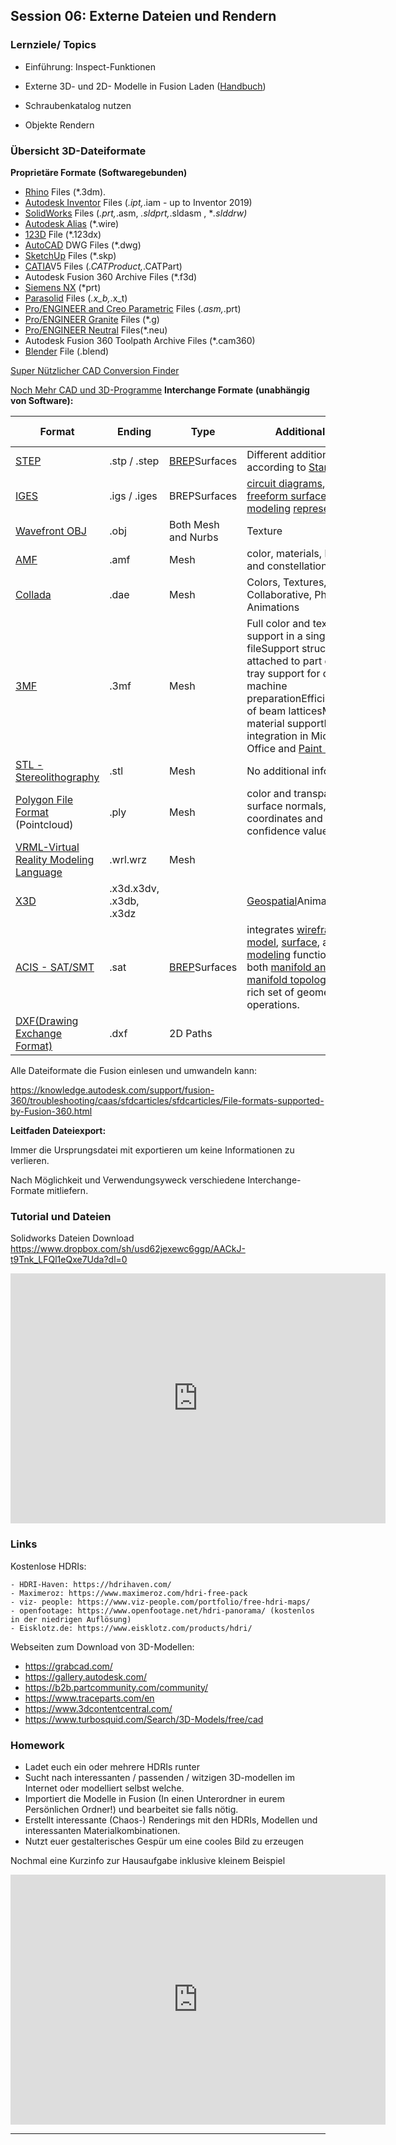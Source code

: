 ## Session 06: Externe Dateien und Rendern

### Lernziele/ Topics

- Einführung: Inspect-Funktionen

- Externe 3D- und 2D- Modelle in Fusion Laden ([Handbuch](https://www.autodesk.com/products/fusion-360/blog/data-exchange-in-fusion-360-part-1/))

- Schraubenkatalog nutzen

- Objekte Rendern

### Übersicht 3D-Dateiformate

**Proprietäre Formate** **(Softwaregebunden)**

- [Rhino](https://www.rhino3d.com/) Files (*.3dm).
- [Autodesk Inventor](https://www.autodesk.com/products/inventor/overview) Files (*.ipt,*.iam - up to Inventor 2019)
- [SolidWorks](https://www.solidworks.com/) Files (*.prt,*.asm, *.sldprt,*.sldasm , **.slddrw)* <!-- markdown-link-check-disable-line -->
- [Autodesk Alias](https://www.autodesk.com/products/alias-products/overview?plc=ALSCPTterm=1-YEARsupport=ADVANCEDquantity=1) (*.wire)
- [123D](https://www.autodesk.com/solutions/123d-apps) File (*.123dx)
- [AutoCAD](https://www.autodesk.com/products/autocad/overview?support=ADVANCED) DWG Files (*.dwg)
- [SketchUp](https://www.sketchup.com/products/sketchup-pro) Files (*.skp)
- [CATIA](https://www.3ds.com/de/produkte-und-services/catia/)V5 Files (*.CATProduct,*.CATPart)
- Autodesk Fusion 360 Archive Files (*.f3d)
- [Siemens NX](https://www.plm.automation.siemens.com/global/en/products/nx/) (*prt)
- [Parasolid](https://de.wikipedia.org/wiki/Parasolid) Files (*.x_b,*.x_t)
- [Pro/ENGINEER and Creo Parametric](https://www.ptc.com/en/products/creo/whats-new) Files (*.asm,*.prt)
- [Pro/ENGINEER Granite](https://www.ptc.com/de/~/media/DE/Files/PDFs/CAD/GRANITE_Interoperability_Kernel.ashx?la=en) Files (*.g)
- [Pro/ENGINEER Neutral](http://support.ptc.com/help/creo/creo_pma/usascii/index.html#page/data_exchange/interface/About_Part_and_Assembly_Neutral_Files.html) Files(*.neu)
- Autodesk Fusion 360 Toolpath Archive Files (*.cam360)
- [Blender](https://www.blender.org/) File (.blend)

[Super Nützlicher CAD Conversion Finder](https://www.cadforum.cz/cadforum_en/formats.asp)

[Noch Mehr CAD und 3D-Programme](https://en.wikipedia.org/wiki/Comparison_of_computer-aided_design_software)
**Interchange Formate** **(unabhängig** **von Software):**

| Format                                                       | Ending                  | Type                                                         | Additional Data                                              | Used in | Notes                                 |
| ------------------------------------------------------------ | ----------------------- | ------------------------------------------------------------ | ------------------------------------------------------------ | ------- | ------------------------------------- |
| [STEP](https://en.wikipedia.org/wiki/ISO_10303)              | .stp / .step            | [BREP](https://en.wikipedia.org/wiki/Boundary_representation)Surfaces | Different additional  data according to [Standards](https://en.wikipedia.org/wiki/ISO_10303#Coverage_of_STEP_Application_Protocols_(AP)) |         | Most standard file format             |
| [IGES](https://en.wikipedia.org/wiki/IGES)                   | .igs / .iges            | BREPSurfaces                                                 | [circuit diagrams](https://en.wikipedia.org/wiki/Circuit_diagram), [wireframe](https://en.wikipedia.org/wiki/Wire_frame_model), [freeform surface](https://en.wikipedia.org/wiki/Freeform_surface_modelling) or [solid modeling](https://en.wikipedia.org/wiki/Solid_modeling) [representations](https://en.wikipedia.org/wiki/Representation_(arts)) |         | Not updated since 1994                |
| [Wavefront OBJ](https://en.wikipedia.org/wiki/Wavefront_.obj_file) | .obj                    | Both Mesh and Nurbs                                          | Texture                                                      |         |                                       |
| [AMF](https://en.wikipedia.org/wiki/Additive_manufacturing_file_format) | .amf                    | Mesh                                                         | color, materials, lattices, and constellations               |         |                                       |
| [Collada](https://en.wikipedia.org/wiki/COLLADA)             | .dae                    | Mesh                                                         | Colors, Textures, Collaborative, Physics, Animations         |         |                                       |
| [3MF](https://en.wikipedia.org/wiki/3D_Manufacturing_Format) | .3mf                    | Mesh                                                         | Full color and texture support in a single fileSupport structures attached to part dataFull tray support for direct machine preparationEfficient storage of beam latticesMultiple material supportNative integration in Microsoft Office and [Paint 3D](https://en.wikipedia.org/wiki/Paint_3D) |         | Designed for industrial manufacturing |
| [STL - Stereolithography](https://en.wikipedia.org/wiki/STL_(file_format)) | .stl                    | Mesh                                                         | No additional information                                    |         |                                       |
| [Polygon File Format](https://en.wikipedia.org/wiki/PLY_(file_format)) (Pointcloud) | .ply                    | Mesh                                                         | color and transparency, surface normals, texture coordinates and data confidence values |         |                                       |
| [VRML-](https://en.wikipedia.org/wiki/VRML)[Virtual Reality Modeling Language](https://en.wikipedia.org/wiki/VRML) | .wrl.wrz                | Mesh                                                         |                                                              |         |                                       |
| [X3D](https://en.wikipedia.org/wiki/X3D)                    | .x3d.x3dv, .x3db, .x3dz |                                                              | [Geospatial](https://en.wikipedia.org/wiki/Geospatial)AnimationNURBS |         |                                       |
| [ACIS - SAT/SMT](https://en.wikipedia.org/wiki/ACIS)         | .sat                    | [BREP](https://en.wikipedia.org/wiki/Boundary_representation)Surfaces | integrates [wireframe model](https://en.wikipedia.org/wiki/Wireframe_model), [surface](https://en.wikipedia.org/wiki/Surface_(topology)), and [solid modeling](https://en.wikipedia.org/wiki/Solid_modeling) functionality with both [manifold and non-manifold topology](https://en.wikipedia.org/wiki/List_of_manifolds), and a rich set of geometric operations. |         |                                       |
| [DXF](https://en.wikipedia.org/wiki/AutoCAD_DXF)[(Drawing Exchange Format)](https://en.wikipedia.org/wiki/AutoCAD_DXF) | .dxf                    | 2D Paths                                                     |                                                              |         |                                       |

Alle Dateiformate die Fusion einlesen und umwandeln kann:

<https://knowledge.autodesk.com/support/fusion-360/troubleshooting/caas/sfdcarticles/sfdcarticles/File-formats-supported-by-Fusion-360.html>

**Leitfaden Dateiexport:**

Immer die Ursprungsdatei mit exportieren um keine Informationen zu verlieren.

Nach Möglichkeit und Verwendungsyweck verschiedene Interchange-Formate mitliefern.

### Tutorial  und Dateien

Solidworks Dateien Download
<https://www.dropbox.com/sh/usd62jexewc6ggp/AACkJ-t9Tnk_LFQl1eQxe7Uda?dl=0>

<iframe width="600" height="400" src="https://www.youtube.com/embed/watch?v=6O-ftuqFnmI" frameborder="0" allow="accelerometer; autoplay; clipboard-write; encrypted-media; gyroscope; picture-in-picture" allowfullscreen></iframe>

### Links

 Kostenlose HDRIs:

    - HDRI-Haven: https://hdrihaven.com/
    - Maximeroz: https://www.maximeroz.com/hdri-free-pack
    - viz- people: https://www.viz-people.com/portfolio/free-hdri-maps/
    - openfootage: https://www.openfootage.net/hdri-panorama/ (kostenlos in der niedrigen Auflösung)
    - Eisklotz.de: https://www.eisklotz.com/products/hdri/

Webseiten zum Download von 3D-Modellen:

- <https://grabcad.com/>
- <https://gallery.autodesk.com/>
- <https://b2b.partcommunity.com/community/>
- <https://www.traceparts.com/en>
- <https://www.3dcontentcentral.com/> <!-- markdown-link-check-disable-line -->
- <https://www.turbosquid.com/Search/3D-Models/free/cad>

###  Homework 

- Ladet euch ein oder mehrere HDRIs runter
- Sucht nach interessanten / passenden / witzigen 3D-modellen im Internet oder modelliert selbst welche.
- Importiert die Modelle in Fusion (In einen Unterordner in eurem Persönlichen Ordner!) und bearbeitet sie falls nötig.
- Erstellt interessante (Chaos-) Renderings mit den HDRIs, Modellen und interessanten Materialkombinationen.
- Nutzt euer gestalterisches Gespür um eine cooles Bild zu erzeugen

Nochmal eine Kurzinfo zur Hausaufgabe inklusive kleinem Beispiel

<iframe width="600" height="400" src="https://www.youtube.com/embed/watch?v=JrCm6O7inho&" frameborder="0" allow="accelerometer; autoplay; clipboard-write; encrypted-media; gyroscope; picture-in-picture" allowfullscreen></iframe>

----------
